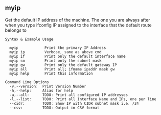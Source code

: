 ## myip

Get the default IP address of the machine.
The one you are always after when you type ifconfig
IP assigned to the interface that the default route belongs to

```
Syntax & Example Usage

  myip            Print the primary IP Address
  myip ip         Verbose, same as above cmd
  myip if         Print only the default interface name
  myip sm         Print only the subnet mask
  myip gw         Print only the default gateway IP
  myip all        Print all; ifname ipaddr mask gw
  myip help       Print this information

Command Line Options
  -v,--version:  Print Version Number
  -h,--help:     Alias for help
  -a,--all:      TODO: Print all configured IP addresses
  -l,--list:     TODO: Print all Interface Name and IPs, one per line 
  --cidr:        TODO: Show IP with CIDR subnet mask i.e. /24
  --csv:         TODO: Output in CSV format
```
